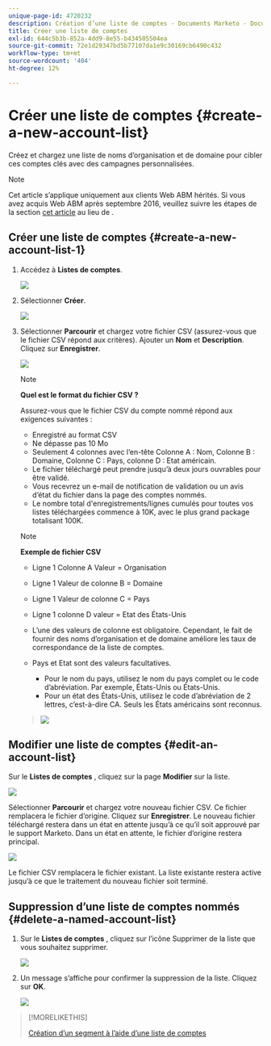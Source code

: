 ```yaml
---
unique-page-id: 4720232
description: Création d’une liste de comptes - Documents Marketo - Documentation du produit
title: Créer une liste de comptes
exl-id: 644c5b3b-852a-4dd9-8e55-b434505504ea
source-git-commit: 72e1d29347bd5b77107da1e9c30169cb6490c432
workflow-type: tm+mt
source-wordcount: '404'
ht-degree: 12%

---
```


# Créer une liste de comptes {#create-a-new-account-list}

Créez et chargez une liste de noms d’organisation et de domaine pour cibler ces comptes clés avec des campagnes personnalisées.

>[!NOTE]
>
>Cet article s’applique uniquement aux clients Web ABM hérités. Si vous avez acquis Web ABM après septembre 2016, veuillez suivre les étapes de la section [cet article](https://docs.marketo.com/display/DOCS/Account+Lists#AccountLists-CreateaNewAccountList) au lieu de .

## Créer une liste de comptes {#create-a-new-account-list-1}

1. Accédez à **Listes de comptes**.

   ![](assets/dropdown-account-lists-hand.jpg)

1. Sélectionner **Créer**.

   ![](assets/create-new-account-list-hand.jpg)

1. Sélectionner **Parcourir** et chargez votre fichier CSV (assurez-vous que le fichier CSV répond aux critères). Ajouter un **Nom** et **Description**. Cliquez sur **Enregistrer**.

   ![](assets/create-account-list-hands.jpg)

   >[!NOTE]
   >
   >**Quel est le format du fichier CSV ?**
   >
   >Assurez-vous que le fichier CSV du compte nommé répond aux exigences suivantes :
   >
   >* Enregistré au format CSV
   >* Ne dépasse pas 10 Mo
   >* Seulement 4 colonnes avec l’en-tête Colonne A : Nom, Colonne B : Domaine, Colonne C : Pays, colonne D : Etat américain.
   >* Le fichier téléchargé peut prendre jusqu’à deux jours ouvrables pour être validé.
   >* Vous recevrez un e-mail de notification de validation ou un avis d’état du fichier dans la page des comptes nommés.
   >* Le nombre total d&#39;enregistrements/lignes cumulés pour toutes vos listes téléchargées commence à 10K, avec le plus grand package totalisant 100K.


   >[!NOTE]
   >
   >**Exemple de fichier CSV**
   >
   >* Ligne 1 Colonne A Valeur = Organisation
   >* Ligne 1 Valeur de colonne B = Domaine
   >* Ligne 1 Valeur de colonne C = Pays
   >* Ligne 1 colonne D valeur = Etat des États-Unis
   >* L’une des valeurs de colonne est obligatoire. Cependant, le fait de fournir des noms d’organisation et de domaine améliore les taux de correspondance de la liste de comptes.
   >* Pays et Etat sont des valeurs facultatives.
      >
      >   * Pour le nom du pays, utilisez le nom du pays complet ou le code d’abréviation. Par exemple, États-Unis ou États-Unis.
      >   * Pour un état des États-Unis, utilisez le code d’abréviation de 2 lettres, c’est-à-dire CA. Seuls les États américains sont reconnus.

   >
   >![](assets/image2015-2-25-12-3a19-3a10.png)

## Modifier une liste de comptes {#edit-an-account-list}

Sur le **Listes de comptes** , cliquez sur la page **Modifier** sur la liste.

![](assets/create-new-account-list-edit.jpg)

Sélectionner **Parcourir** et chargez votre nouveau fichier CSV. Ce fichier remplacera le fichier d’origine. Cliquez sur **Enregistrer**. Le nouveau fichier téléchargé restera dans un état en attente jusqu’à ce qu’il soit approuvé par le support Marketo. Dans un état en attente, le fichier d’origine restera principal.

![](assets/set-account-list-edit-hands.jpg)

Le fichier CSV remplacera le fichier existant. La liste existante restera active jusqu’à ce que le traitement du nouveau fichier soit terminé.

## Suppression d’une liste de comptes nommés {#delete-a-named-account-list}

1. Sur le **Listes de comptes** , cliquez sur l’icône Supprimer de la liste que vous souhaitez supprimer.

   ![](assets/create-new-account-list-delete.jpg)

1. Un message s’affiche pour confirmer la suppression de la liste. Cliquez sur **OK**.

   ![](assets/delete-notification-hand.jpg)

>[!MORELIKETHIS]
>
>[Création d’un segment à l’aide d’une liste de comptes](/help/marketo/product-docs/web-personalization/account-based-web-marketing/create-a-segment-using-an-account-list.md)
